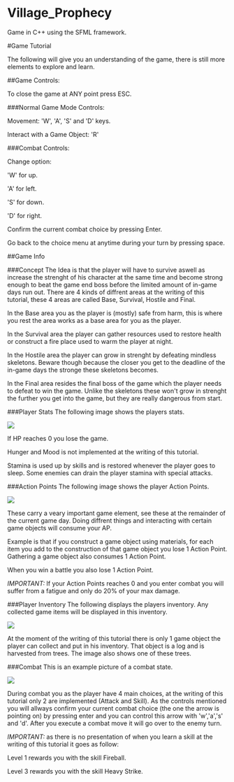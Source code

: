 # Village_Prophecy
Game in C++ using the SFML framework.

#Game Tutorial

The following will give you an understanding of the game, there is still more elements to explore and learn.

##Game Controls:

To close the game at ANY point press ESC.

###Normal Game Mode Controls:

Movement: 'W', 'A', 'S' and 'D' keys.

Interact with a Game Object: 'R'

###Combat Controls:

Change option: 

'W' for up.

'A' for left.

'S' for down.

'D' for right.

Confirm the current combat choice by pressing Enter.

Go back to the choice menu at anytime during your turn by pressing space.

##Game Info

###Concept
The Idea is that the player will have to survive aswell as increase the strenght of his character at the same time and become strong enough to beat the game end boss before the limited amount of in-game days run out. There are 4 kinds of diffrent areas at the writing of this tutorial, these 4 areas are called Base, Survival, Hostile and Final. 

In the Base area you as the player is (mostly) safe from harm, this is where you rest the area works as a base area for you as the player.

In the Survival area the player can gather resources used to restore health or construct a fire place used to warm the player at night.

In the Hostile area the player can grow in strenght by defeating mindless skeletons. Beware though because the closer you get to the deadline of the in-game days the stronge these skeletons becomes.

In the Final area resides the final boss of the game which the player needs to defeat to win the game. Unlike the skeletons these won't grow in strenght the further you get into the game, but they are really dangerous from start.

###Player Stats
The following image shows the players stats.

<img src="http://i.imgur.com/UtwKOEo.png"></img>

If HP reaches 0 you lose the game. 

Hunger and Mood is not implemented at the writing of this tutorial.

Stamina is used up by skills and is restored whenever the player goes to sleep. Some enemies can drain the player stamina with special attacks.

###Action Points
The following image shows the player Action Points.

<img src="http://i.imgur.com/y6mzraI.png"></img>

These carry a veary important game element, see these at the remainder of the current game day. Doing diffrent things and interacting with certain game objects will consume your AP. 

Example is that if you construct a game object using materials, for each item you add to the construction of that game object you lose 1 Action Point. Gathering a game object also consumes 1 Action Point.

When you win a battle you also lose 1 Action Point.

*IMPORTANT:* If your Action Points reaches 0 and you enter combat you will suffer from a fatigue and only do 20% of your max damage.

###Player Inventory
The following displays the players inventory. Any collected game items will be displayed in this inventory.

<img src="http://i.imgur.com/woDCU73.png"></img>

At the moment of the writing of this tutorial there is only 1 game object the player can collect and put in his inventory. That object is a log and is harvested from trees. The image also shows one of these trees.


###Combat
This is an example picture of a combat state.

<img src="http://i.imgur.com/PdHvSw5.png"></img>

During combat you as the player have 4 main choices, at the writing of this tutorial only 2 are implemented (Attack and Skill).
As the controls mentioned you will allways confirm your current combat choice (the one the arrow is pointing on) by pressing enter and you can control this arrow with 'w','a','s' and 'd'. 
After you execute a combat move it will go over to the enemy turn. 

*IMPORTANT:* as there is no presentation of when you learn a skill at the writing of this tutorial it goes as follow:

Level 1 rewards you with the skill Fireball.

Level 3 rewards you with the skill Heavy Strike.
